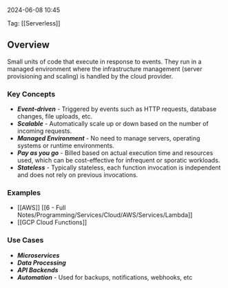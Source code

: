 
2024-06-08 10:45

Tag: [[Serverless]]

## Overview

Small units of code that execute in response to events. They run in a managed environment where the infrastructure management (server provisioning and scaling) is handled by the cloud provider.

### Key Concepts

- ***Event-driven*** - Triggered by events such as HTTP requests, database changes, file uploads, etc.
- ***Scalable*** - Automatically scale up or down based on the number of incoming requests. 
- ***Managed Environment*** - No need to manage servers, operating systems or runtime environments.
- ***Pay as you go*** - Billed based on actual execution time and resources used, which can be cost-effective for infrequent or sporatic workloads.
- ***Stateless*** - Typically stateless, each function invocation is independent and does not rely on previous invocations.

### Examples
- [[AWS]] [[6 - Full Notes/Programming/Services/Cloud/AWS/Services/Lambda]]
- [[GCP Cloud Functions]]

### Use Cases
- ***Microservices***
- ***Data Processing***
- ***API Backends***
- ***Automation*** - Used for backups, notifications, webhooks, etc
